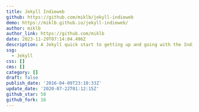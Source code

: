 ```yaml
---
title: Jekyll Indieweb
github: https://github.com/miklb/jekyll-indieweb
demo: https://miklb.github.io/jekyll-indieweb/
author: miklb
author_link: https://github.com/miklb
date: 2023-11-29T07:14:04.496Z
description: A Jekyll quick start to getting up and going with the IndieWeb
ssg:
  - Jekyll
css: []
cms: []
category: []
draft: false
publish_date: '2016-04-09T23:10:33Z'
update_date: '2020-07-22T01:12:15Z'
github_star: 58
github_fork: 16
---
```

